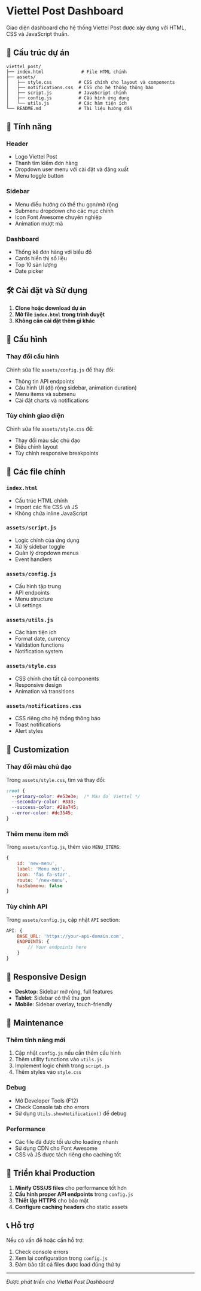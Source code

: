 # Viettel Post Dashboard

Giao diện dashboard cho hệ thống Viettel Post được xây dựng với HTML, CSS và JavaScript thuần.

## 📁 Cấu trúc dự án

```
viettel_post/
├── index.html              # File HTML chính
├── assets/
│   ├── style.css          # CSS chính cho layout và components
│   ├── notifications.css  # CSS cho hệ thống thông báo
│   ├── script.js          # JavaScript chính
│   ├── config.js          # Cấu hình ứng dụng
│   └── utils.js           # Các hàm tiện ích
└── README.md              # Tài liệu hướng dẫn
```

## 🚀 Tính năng

### Header
- Logo Viettel Post
- Thanh tìm kiếm đơn hàng
- Dropdown user menu với cài đặt và đăng xuất
- Menu toggle button

### Sidebar
- Menu điều hướng có thể thu gọn/mở rộng
- Submenu dropdown cho các mục chính
- Icon Font Awesome chuyên nghiệp
- Animation mượt mà

### Dashboard
- Thống kê đơn hàng với biểu đồ
- Cards hiển thị số liệu
- Top 10 sản lượng
- Date picker

## 🛠️ Cài đặt và Sử dụng

1. **Clone hoặc download dự án**
2. **Mở file `index.html` trong trình duyệt**
3. **Không cần cài đặt thêm gì khác**

## 📝 Cấu hình

### Thay đổi cấu hình
Chỉnh sửa file `assets/config.js` để thay đổi:
- Thông tin API endpoints
- Cấu hình UI (độ rộng sidebar, animation duration)
- Menu items và submenu
- Cài đặt charts và notifications

### Tùy chỉnh giao diện
Chỉnh sửa file `assets/style.css` để:
- Thay đổi màu sắc chủ đạo
- Điều chỉnh layout
- Tùy chỉnh responsive breakpoints

## 🧩 Các file chính

### `index.html`
- Cấu trúc HTML chính
- Import các file CSS và JS
- Không chứa inline JavaScript

### `assets/script.js`
- Logic chính của ứng dụng
- Xử lý sidebar toggle
- Quản lý dropdown menus
- Event handlers

### `assets/config.js`
- Cấu hình tập trung
- API endpoints
- Menu structure
- UI settings

### `assets/utils.js`
- Các hàm tiện ích
- Format date, currency
- Validation functions
- Notification system

### `assets/style.css`
- CSS chính cho tất cả components
- Responsive design
- Animation và transitions

### `assets/notifications.css`
- CSS riêng cho hệ thống thông báo
- Toast notifications
- Alert styles

## 🎨 Customization

### Thay đổi màu chủ đạo
Trong `assets/style.css`, tìm và thay đổi:
```css
:root {
  --primary-color: #e53e3e;  /* Màu đỏ Viettel */
  --secondary-color: #333;
  --success-color: #28a745;
  --error-color: #dc3545;
}
```

### Thêm menu item mới
Trong `assets/config.js`, thêm vào `MENU_ITEMS`:
```javascript
{
    id: 'new-menu',
    label: 'Menu mới',
    icon: 'fas fa-star',
    route: '/new-menu',
    hasSubmenu: false
}
```

### Tùy chỉnh API
Trong `assets/config.js`, cập nhật `API` section:
```javascript
API: {
    BASE_URL: 'https://your-api-domain.com',
    ENDPOINTS: {
        // Your endpoints here
    }
}
```

## 📱 Responsive Design

- **Desktop**: Sidebar mở rộng, full features
- **Tablet**: Sidebar có thể thu gọn
- **Mobile**: Sidebar overlay, touch-friendly

## 🔧 Maintenance

### Thêm tính năng mới
1. Cập nhật `config.js` nếu cần thêm cấu hình
2. Thêm utility functions vào `utils.js`
3. Implement logic chính trong `script.js`
4. Thêm styles vào `style.css`

### Debug
- Mở Developer Tools (F12)
- Check Console tab cho errors
- Sử dụng `Utils.showNotification()` để debug

### Performance
- Các file đã được tối ưu cho loading nhanh
- Sử dụng CDN cho Font Awesome
- CSS và JS được tách riêng cho caching tốt

## 🚀 Triển khai Production

1. **Minify CSS/JS files** cho performance tốt hơn
2. **Cấu hình proper API endpoints** trong `config.js`
3. **Thiết lập HTTPS** cho bảo mật
4. **Configure caching headers** cho static assets

## 📞 Hỗ trợ

Nếu có vấn đề hoặc cần hỗ trợ:
1. Check console errors
2. Xem lại configuration trong `config.js`
3. Đảm bảo tất cả files được load đúng thứ tự

---
*Được phát triển cho Viettel Post Dashboard*